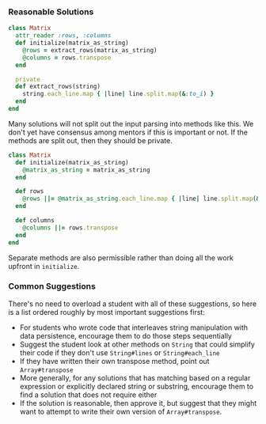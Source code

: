 ### Reasonable Solutions

```ruby
class Matrix
  attr_reader :rows, :columns
  def initialize(matrix_as_string)
    @rows = extract_rows(matrix_as_string)
    @columns = rows.transpose
  end

  private
  def extract_rows(string)
    string.each_line.map { |line| line.split.map(&:to_i) }
  end
end
```

Many solutions will not split out the input parsing into methods like this. We don't yet have consensus among mentors if this is important or not. If the methods are split out, then they should be private.

```ruby
class Matrix
  def initialize(matrix_as_string)
    @matrix_as_string = matrix_as_string
  end

  def rows
    @rows ||= @matrix_as_string.each_line.map { |line| line.split.map(&:to_i) }
  end

  def columns
    @columns ||= rows.transpose
  end
end
```

Separate methods are also permissible rather than doing all the work upfront in `initialize`.

### Common Suggestions

There's no need to overload a student with all of these suggestions, so here is a list ordered roughly by most important suggestions first:

- For students who wrote code that interleaves string manipulation with data persistence, encourage them to do those steps sequentially
- Suggest the student look at other methods on `String` that could simplify their code if they don't use `String#lines` or `String#each_line`
- If they have written their own transpose method, point out `Array#transpose`
- More generally, for any solutions that has matching based on a regular expression or explicitly declared string or substring, encourage them to find a solution that does not require either
- If the solution is reasonable, then approve it, but suggest that they might want to attempt to write their own version of `Array#transpose`.
